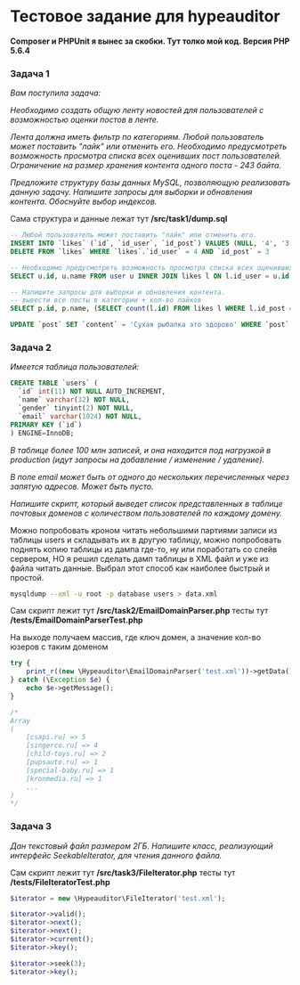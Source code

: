 # Тестовое задание для hypeauditor

**Сomposer и PHPUnit я вынес за скобки. Тут толко мой код. Версия PHP 5.6.4**

### Задача 1

_Вам поступила задача:_

_Необходимо создать общую ленту новостей для пользователей с возможностью оценки постов в ленте._

_Лента должна иметь фильтр по категориям. Любой пользователь может поставить "лайк" или отменить его. Необходимо
предусмотреть возможность просмотра списка всех оценивших пост пользователей. Ограничение на размер хранения контента
одного поста - 243 байта._

_Предложите структуру базы данных MySQL, позволяющую реализовать данную задачу. Напишите запросы для выборки и
обновления контента. Обоснуйте выбор индексов._

Сама структура и данные лежат тут **/src/task1/dump.sql**

```SQL
-- Любой пользователь может поставить "лайк" или отменить его.
INSERT INTO `likes` (`id`, `id_user`, `id_post`) VALUES (NULL, '4', '3');
DELETE FROM `likes` WHERE `likes`.`id_user` = 4 AND `id_post` = 3

-- Необходимо предусмотреть возможность просмотра списка всех оценивших пост пользователей. 
SELECT u.id, u.name FROM user u INNER JOIN likes l ON l.id_user = u.id WHERE l.id_post = 4

-- Напишите запросы для выборки и обновления контента.
-- вывести все посты в категории + кол-во лайков
SELECT p.id, p.name, (SELECT count(l.id) FROM likes l WHERE l.id_post = p.id) likes FROM post p INNER JOIN post_category pc ON p.id = pc.id_post WHERE pc.id_category = 2 ORDER BY p.c_date LIMIT 10

UPDATE `post` SET `content` = 'Сухая рыбалка это здорово' WHERE `post`.`id` = 2;
```

### Задача 2

_Имеется таблица пользователей:_

```SQL
CREATE TABLE `users` (
  `id` int(11) NOT NULL AUTO_INCREMENT,
  `name` varchar(32) NOT NULL,
  `gender` tinyint(2) NOT NULL,
  `email` varchar(1024) NOT NULL,
PRIMARY KEY (`id`)
) ENGINE=InnoDB;
```

_В таблице более 100 млн записей, и она находится под нагрузкой в production
(идут запросы на добавление / изменение / удаление)._

_В поле email может быть от одного до нескольких перечисленных через запятую адресов. Может быть пусто._

_Напишите скрипт, который выведет список представленных в таблице почтовых доменов с количеством пользователей по
каждому домену._

Можно попробовать кроном читать небольшими партиями записи из таблицы users и складывать их в другую таблицу, можно попробовать поднять копию таблицы из дампа где-то, ну или поработать со слейв сервером, НО я решил
сделать дамп таблицы в XML файл и уже из файла читать данные. Выбрал этот способ как наиболее быстрый и простой.

```bash
mysqldump --xml -u root -p database users > data.xml
```

Сам скрипт лежит тут **/src/task2/EmailDomainParser.php** тесты тут **/tests/EmailDomainParserTest.php**

На выходе получаем массив, где ключ домен, а значение кол-во юзеров с таким доменом
```php
try {
    print_r((new \Hypeauditor\EmailDomainParser('test.xml'))->getData());
} catch (\Exception $e) {
    echo $e->getMessage();
}

/*
Array
(
    [csapi.ru] => 5
    [singerco.ru] => 4
    [child-toys.ru] => 2
    [pupsauto.ru] => 1
    [special-baby.ru] => 1
    [kronmedia.ru] => 1
    ...
)
*/
```

### Задача 3

_Дан текстовый файл размером 2ГБ. Напишите класс, реализующий интерфейс SeekableIterator, для чтения данного файла._


Сам скрипт лежит тут **/src/task3/FileIterator.php** тесты тут **/tests/FileIteratorTest.php**

```php
$iterator = new \Hypeauditor\FileIterator('test.xml');

$iterator->valid();
$iterator->next();
$iterator->next();
$iterator->current();
$iterator->key();

$iterator->seek(3);
$iterator->key();
```
